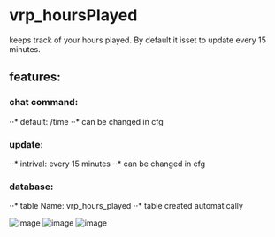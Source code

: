 # vrp_hoursPlayed
keeps track of your hours played. By default it isset to update every 15 minutes.

## features:

### chat command:
⋅⋅* default: /time
⋅⋅* can be changed in cfg
    
### update:
⋅⋅* intrival: every 15 minutes
⋅⋅* can be changed in cfg
    
### database:
⋅⋅* table Name: vrp_hours_played
⋅⋅* table created automatically
    
  

![image](https://user-images.githubusercontent.com/54071671/163659730-a3b44be2-c6cc-4043-a2ae-3a9521329bb8.png)
![image](https://user-images.githubusercontent.com/54071671/163659821-281abac9-c87e-444b-81ab-388d9d83e230.png)
![image](https://user-images.githubusercontent.com/54071671/163659839-e740df89-c905-4b4b-9e14-4e308e8aa1a6.png)


